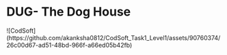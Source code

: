 <h1>DUG- The Dog House</h1>
![CodSoft](https://github.com/akanksha0812/CodSoft_Task1_Level1/assets/90760374/26c00d67-ad51-48bd-966f-a66ed05b42fb)
